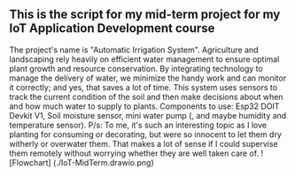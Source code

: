This is the script for my mid-term project for my IoT Application Development course
------------------------------------------------------------------------
The project's name is "Automatic Irrigation System".
Agriculture and landscaping rely heavily on efficient water management to ensure optimal plant growth and resource conservation. By integrating technology to manage the delivery of water, we minimize the handy work and can monitor it correctly; and yes, that saves a lot of time.
This system uses sensors to track the current condition of the soil and then make decisions about when and how much water to supply to plants.
Components to use: Esp32 DOIT Devkit V1, Soil moisture sensor, mini water pump (, and maybe humidity and temperature sensor). 
P/s: To me, it's such an interesting topic as I love planting for consuming or decorating, but were so innocent to let them dry witherly or overwater them. That makes a lot of sense if I could supervise them remotely without worrying whether they are well taken care of.
![Flowchart] (./IoT-MidTerm.drawio.png)
